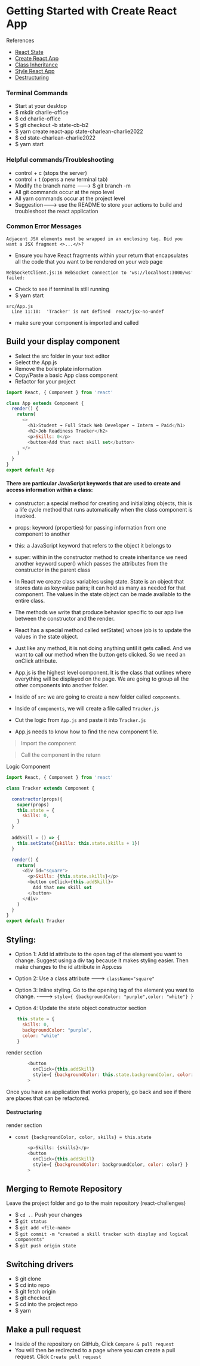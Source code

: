 # Getting Started with Create React App

References 
- [React State](https://github.com/learn-academy-2022-charlie/Syllabus/blob/main/react/state.md)
- [Create React App](https://github.com/learn-academy-2022-charlie/Syllabus/blob/main/react/create-react-app.md)
- [Class Inheritance](https://github.com/learn-academy-2022-charlie/Syllabus/blob/main/javascript/class-inheritance.md)
- [Style React App](https://blog.logrocket.com/styling-in-react-4-ways-style-react-app/)
- [Destructuring](https://sebhastian.com/react-destructuring/)


### Terminal Commands
- Start at your desktop
- $ mkdir charlie-office
- $ cd charlie-office
- $ git checkout -b state-cb-b2
- $ yarn create react-app state-charlean-charlie2022
- $ cd state-charlean-charlie2022
- $ yarn start

### Helpful commands/Troubleshooting
- control + c (stops the server)
- control + t (opens a new terminal tab)
- Modify the branch name ---> $ git branch -m <new-branch-name>
- All git commands occur at the repo level
- All yarn commands occur at the project level
- Suggestion---> use the README to store your actions to build and troubleshoot the react application

### Common Error Messages
```
Adjacent JSX elements must be wrapped in an enclosing tag. Did you want a JSX fragment <>...</>?
```
- Ensure you have React fragments within your return that encapsulates all the code that you want to be rendered on your web page
```
WebSocketClient.js:16 WebSocket connection to 'ws://localhost:3000/ws' failed: 
```
- Check to see if terminal is still running
- $ yarn start

```
src/App.js
  Line 11:10:  'Tracker' is not defined  react/jsx-no-undef
```
- make sure your component is imported and called

## Build your display component
- Select the src folder in your text editor
- Select the App.js
- Remove the boilerplate information
- Copy/Paste a basic App class component
- Refactor for your project

```javascript
import React, { Component } from 'react'

class App extends Component {
  render() {
    return(
      <>
        <h1>Student → Full Stack Web Developer → Intern → Paid</h1>
        <h2>Job Readiness Tracker</h2>
        <p>Skills: 0</p>
        <button>Add that next skill set</button>        
      </>
    )
  }
}
export default App
```

#### There are particular JavaScript keywords that are used to create and access information within a class:

- constructor: a special method for creating and initializing objects, this is a life cycle method that runs automatically when the class component is invoked.
- props: keyword (properties) for passing information from one component to another
- this: a JavaScript keyword that refers to the object it belongs to
- super: within in the constructor method to create inheritance we need another keyword super() which passes the attributes from the constructor in the parent class

- In React we create class variables using state. State is an object that stores data as key:value pairs; it can hold as many as needed for that component. The values in the state object can be made available to the entire class.

- The methods we write that produce behavior specific to our app live between the constructor and the render. 

- React has a special method called setState() whose job is to update the values in the state object. 

- Just like any method, it is not doing anything until it gets called. And we want to call our method when the button gets clicked. So we need an onClick attribute.

- App.js is the highest level component. It is the class that outlines where everything will be displayed on the page. We are going to group all the other components into another folder.
- Inside of `src` we are going to create a new folder called `components`.
- Inside of `components`, we will create a file called `Tracker.js`
- Cut the logic from `App.js` and paste it into `Tracker.js`

- App.js needs to know how to find the new component file.
> Import the component

> Call the component in the return

Logic Component
```javascript
import React, { Component } from 'react'

class Tracker extends Component {

  constructor(props){
    super(props)
    this.state = {
      skills: 0,
    }
  }

  addSkill = () => {
    this.setState({skills: this.state.skills + 1})
  }

  render() {
    return(
      <div id="square">
        <p>Skills: {this.state.skills}</p>
        <button onClick={this.addSkill}>
          Add that new skill set
        </button>        
      </div>
    )
  }
}
export default Tracker
```

## Styling:
- Option 1: Add id attribute to the open tag of the element you want to change. Suggest using a div tag because it makes styling easier. Then make changes to the id attribute in App.css

- Option 2: Use a class attribute ---> `className="square"`

- Option 3: Inline styling. Go to the opening tag of the element you want to change. ----> `style={ {backgroundColor: "purple",color: "white"} }`

- Option 4: Update the state object
constructor section
```javascript
    this.state = {
      skills: 0,
      backgroundColor: "purple",
      color: "white"
    }
```
render section
```javascript
        <button 
          onClick={this.addSkill} 
          style={ {backgroundColor: this.state.backgroundColor, color: this.state.color} }
        >
```

Once you have an application that works properly, go back and see if there are places that can be refactored.

#### Destructuring
render section
  -  `const {backgroundColor, color, skills} = this.state`
```javascript
        <p>Skills: {skills}</p>
        <button 
          onClick={this.addSkill} 
          style={ {backgroundColor: backgroundColor, color: color} }
        >
```

## Merging to Remote Repository

Leave the project folder and go to the main repository (react-challenges) 
- $ `cd ..`
Push your changes
- $ `git status`
- $ `git add <file-name>`
- $ `git commit -m "created a skill tracker with display and logical components"`
- $ `git push origin state`

## Switching drivers
- $ git clone <repo>
- $ cd into repo
- $ git fetch origin <branch-name>
- $ git checkout <branch-name>
- $ cd into the project repo
- $ yarn 

## Make a pull request
- Inside of the repository on GitHub, Click `Compare & pull request`
- You will then be redirected to a page where you can create a pull request. Click `Create pull request`